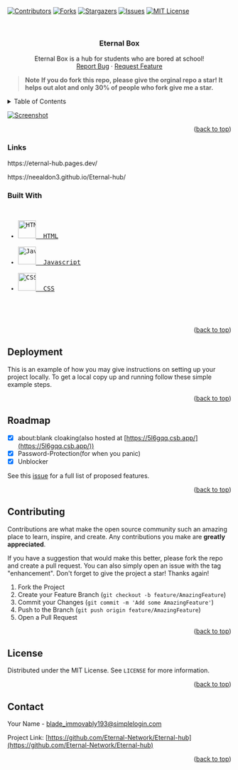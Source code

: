 <!-- PROJECT SHIELDS -->
<!--
*** I'm using markdown "reference style" links for readability.
*** Reference links are enclosed in brackets [ ] instead of parentheses ( ).
*** See the bottom of this document for the declaration of the reference variables
*** for contributors-url, forks-url, etc. This is an optional, concise syntax you may use.
*** https://www.markdownguide.org/basic-syntax/#reference-style-links
-->

[![Contributors](https://img.shields.io/github/contributors/Eternal-Network/Eternal-hub.svg?style=for-the-badge)](https://github.com/Eternal-Network/Eternal-hub/graphs/contributors)
[![Forks](https://img.shields.io/github/forks/Eternal-Network/Eternal-hub.svg?style=for-the-badge)](https://github.com/Eternal-Network/Eternal-hub/forks)
[![Stargazers](https://img.shields.io/github/stars/Eternal-Network/Eternal-hub.svg?style=for-the-badge)](https://github.com/Eternal-Network/Eternal-hub/stargazers)
[![Issues](https://img.shields.io/github/issues/Eternal-Network/Eternal-hub.svg?style=for-the-badge)](https://github.com/Eternal-Network/Eternal-hub/issues)
[![MIT License](https://img.shields.io/github/license/Eternal-Network/Eternal-hub.svg?style=for-the-badge)](https://github.com/Eternal-Network/Eternal-hub/blob/master/LICENSE.txt)



<!-- PROJECT LOGO -->
<br />
<div align="center">
<h3 align="center">Eternal Box</h3>

  <p align="center">
    Eternal Box is a hub for students who are bored at school!
    <br />
    <a href="https://github.com/Eternal-Network/Eternal-hub/issues">Report Bug</a>
    ·
    <a href="https://github.com/Eternal-Network/Eternal-hub/issues">Request Feature</a>
  </p>
</div>


> **Note**
> **If you do fork this repo, please give the orginal repo a star! It helps out alot and only 30% of people who fork give me a star.**


<!-- TABLE OF CONTENTS -->
<details>
  <summary>Table of Contents</summary>
  <ol>
    <li>
      <a href="#about-the-project">About The Project</a>
      <ul>
        <li><a href="#links">Links</a></li>
       <li><a href="#built-with">Built with</a></li>
      </ul>
    </li>
    <li><a href="#deployment">Deployment</a></li>
    <li><a href="#roadmap">Roadmap</a></li>
    <li><a href="#contributing">Contributing</a></li>
    <li><a href="#license">Licence</a></li>
    <li><a href="#contact">Contact</a></li>
  </ol>
</details>

[![Screenshot](https://raw.githubusercontent.com/Eternal-Network/Assets/main/Screenshot.jpeg)](https://eternal-network.com/Eternal-hub)

<p align="right">(<a href="#readme-top">back to top</a>)</p>



### Links
<p>
https://eternal-hub.pages.dev/
</p>
<p>
https://neealdon3.github.io/Eternal-hub/
</p>



### Built With
<pre>
<ul>
<li><a href="https://developer.mozilla.org/en-US/docs/Web/HTML"><img src="https://upload.wikimedia.org/wikipedia/commons/6/61/HTML5_logo_and_wordmark.svg" height="40" width="40" alt="HTML">  HTML</a></li>
<li><a href="https://developer.mozilla.org/en-US/docs/Web/JavaScript"><img src="https://upload.wikimedia.org/wikipedia/commons/6/6a/JavaScript-logo.png" height="40" width="40" alt="Javascript">  Javascript</a></li>
<li><a href="https://developer.mozilla.org/en-US/docs/Web/CSS"><img src="https://upload.wikimedia.org/wikipedia/commons/d/d5/CSS3_logo_and_wordmark.svg" height="40" width="40" alt="CSS">  CSS</a></li>
</ul>
  </pre>

<p align="right">(<a href="#readme-top">back to top</a>)</p>



<!-- GETTING STARTED -->
## Deployment

This is an example of how you may give instructions on setting up your project locally.
To get a local copy up and running follow these simple example steps.


<p align="right">(<a href="#readme-top">back to top</a>)</p>


<!-- ROADMAP -->
## Roadmap

- [x] about:blank cloaking(also hosted at [https://5l6gqq.csb.app/](https://5l6gqq.csb.app/))
- [x] Password-Protection(for when you panic)
- [x] Unblocker

See this [issue](https://github.com/Eternal-Network/Eternal-hub/issues/1) for a full list of proposed features.

<p align="right">(<a href="#readme-top">back to top</a>)</p>



<!-- CONTRIBUTING -->
## Contributing

Contributions are what make the open source community such an amazing place to learn, inspire, and create. Any contributions you make are **greatly appreciated**.

If you have a suggestion that would make this better, please fork the repo and create a pull request. You can also simply open an issue with the tag "enhancement".
Don't forget to give the project a star! Thanks again!

1. Fork the Project
2. Create your Feature Branch (`git checkout -b feature/AmazingFeature`)
3. Commit your Changes (`git commit -m 'Add some AmazingFeature'`)
4. Push to the Branch (`git push origin feature/AmazingFeature`)
5. Open a Pull Request

<p align="right">(<a href="#readme-top">back to top</a>)</p>



<!-- LICENSE -->
## License

Distributed under the MIT License. See `LICENSE` for more information.

<p align="right">(<a href="#readme-top">back to top</a>)</p>



<!-- CONTACT -->
## Contact

Your Name - blade_immovably193@simplelogin.com

Project Link: [https://github.com/Eternal-Network/Eternal-hub](https://github.com/Eternal-Network/Eternal-hub)

<p align="right">(<a href="#readme-top">back to top</a>)</p>

